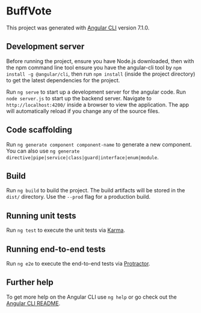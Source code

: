 # BuffVote

This project was generated with [Angular CLI](https://github.com/angular/angular-cli) version 7.1.0.

## Development server

Before running the project, ensure you have Node.js downloaded, then with the npm command line tool ensure you have the angular-cli tool by `npm install -g @angular/cli`, then run `npm install` (inside the project directory) to get the latest dependencies for the project.

Run `ng serve` to start up a development server for the angular code. Run `node server.js` to start up the backend server. Navigate to `http://localhost:4200/` inside a browser to view the application. The app will automatically reload if you change any of the source files.

## Code scaffolding

Run `ng generate component component-name` to generate a new component. You can also use `ng generate directive|pipe|service|class|guard|interface|enum|module`.

## Build

Run `ng build` to build the project. The build artifacts will be stored in the `dist/` directory. Use the `--prod` flag for a production build.

## Running unit tests

Run `ng test` to execute the unit tests via [Karma](https://karma-runner.github.io).

## Running end-to-end tests

Run `ng e2e` to execute the end-to-end tests via [Protractor](http://www.protractortest.org/).

## Further help

To get more help on the Angular CLI use `ng help` or go check out the [Angular CLI README](https://github.com/angular/angular-cli/blob/master/README.md).
